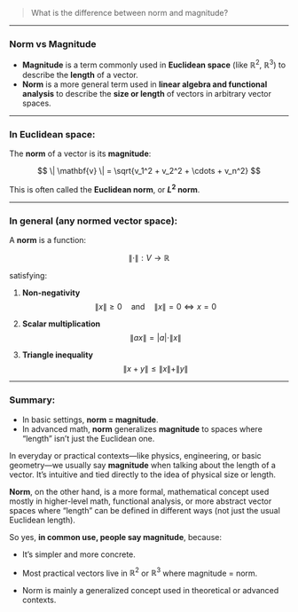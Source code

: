 > What is the difference between norm and magnitude?
---
### Norm vs Magnitude

- **Magnitude** is a term commonly used in **Euclidean space** (like $\mathbb{R}^2$, $\mathbb{R}^3$) to describe the **length** of a vector.
- **Norm** is a more general term used in **linear algebra and functional analysis** to describe the **size or length** of vectors in arbitrary vector spaces.

---

### In Euclidean space:

The **norm** of a vector is its **magnitude**:

$$
\| \mathbf{v} \| = \sqrt{v_1^2 + v_2^2 + \cdots + v_n^2}
$$

This is often called the **Euclidean norm**, or **$L^2$ norm**.

---

### In general (any normed vector space):

A **norm** is a function:

$$
\| \cdot \| : V \rightarrow \mathbb{R}
$$

satisfying:

1. **Non-negativity**  
   $$\| x \| \ge 0 \quad \text{and} \quad \| x \| = 0 \iff x = 0$$

2. **Scalar multiplication**  
   $$\| a x \| = |a| \cdot \| x \|$$

3. **Triangle inequality**  
   $$\| x + y \| \le \| x \| + \| y \|$$

---

### Summary:

- In basic settings, **norm = magnitude**.
- In advanced math, **norm** generalizes **magnitude** to spaces where “length” isn’t just the Euclidean one.

In everyday or practical contexts—like physics, engineering, or basic geometry—we usually say **magnitude** when talking about the length of a vector. It’s intuitive and tied directly to the idea of physical size or length.

**Norm**, on the other hand, is a more formal, mathematical concept used mostly in higher-level math, functional analysis, or more abstract vector spaces where “length” can be defined in different ways (not just the usual Euclidean length).

So yes, **in common use, people say magnitude**, because:

- It’s simpler and more concrete.
    
- Most practical vectors live in $\mathbb{R}^2$ or $\mathbb{R}^3$ where magnitude = norm.
    
- Norm is mainly a generalized concept used in theoretical or advanced contexts.